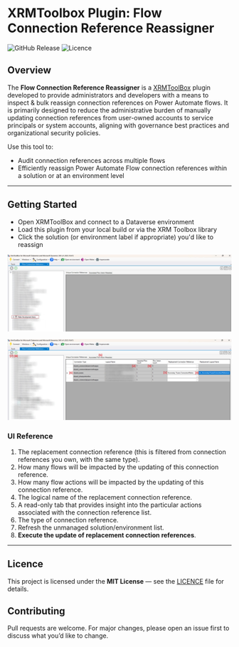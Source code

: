 ﻿# XRMToolbox Plugin: Flow Connection Reference Reassigner

![GitHub Release](https://img.shields.io/github/v/release/MatthewTDunn/ConnectionReferenceReassignmentTool?style=flat-square)
![Licence](https://img.shields.io/github/license/MatthewTDunn/ConnectionReferenceReassignmentTool?style=flat-square)

## Overview

The **Flow Connection Reference Reassigner** is a [XRMToolBox](https://www.xrmtoolbox.com/) plugin developed to provide administrators and developers with a means to inspect & bulk reassign connection references on Power Automate flows. It is primarily designed to reduce the administrative burden of manually updating connection references from user-owned accounts to service principals or system accounts, aligning with governance best practices and organizational security policies.

Use this tool to:
- Audit connection references across multiple flows
- Efficiently reassign Power Automate Flow connection references within a solution or at an environment level

---

## Getting Started

- Open XRMToolBox and connect to a Dataverse environment
- Load this plugin from your local build or via the XRM Toolbox library
- Click the solution (or environment label if appropriate) you'd like to reassign

![Initial Solution Loading Step](/assets/Screenshot1.jpg)


![Executing a Flow Connection Reference Update Screenshot](/assets/Screenshot2.jpg)

### UI Reference

1. The replacement connection reference (this is filtered from connection references you own, with the same type).
2. How many flows will be impacted by the updating of this connection reference.
3. How many flow actions will be impacted by the updating of this connection reference.
4. The logical name of the replacement connection reference.
5. A read-only tab that provides insight into the particular actions associated with the connection reference list.
6. The type of connection reference.
7. Refresh the unmanaged solution/environment list.
8. **Execute the update of replacement connection references**.

---

## Licence
This project is licensed under the **MIT License** — see the [LICENCE](/LICENSE.txt) file for details.

## Contributing
Pull requests are welcome. For major changes, please open an issue first to discuss what you’d like to change.